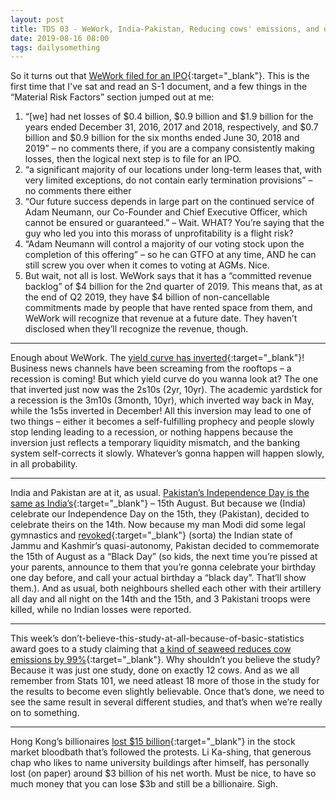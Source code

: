 ```yaml
---
layout: post
title: TDS 03 - WeWork, India-Pakistan, Reducing cows' emissions, and other stuff
date: 2019-08-16 08:00 
tags: dailysomething
---
```


So it turns out that [WeWork filed for an IPO]( https://www.sec.gov/Archives/edgar/data/1533523/000119312519220499/d781982ds1.htm#toc781982_2){:target="_blank"}. This is the first time that I've sat and read an S-1 document, and a few things in the “Material Risk Factors” section jumped out at me:  
1.	“[we] had net losses of \$0.4 billion, \$0.9 billion and \$1.9 billion for the years ended December 31, 2016, 2017 and 2018, respectively, and \$0.7 billion and \$0.9 billion for the six months ended June 30, 2018 and 2019” – no comments there, if you are a company consistently making losses, then the logical next step is to file for an IPO.  
2.	“a significant majority of our locations under long-term leases that, with very limited exceptions, do not contain early termination provisions” – no comments there either  
3.	“Our future success depends in large part on the continued service of Adam Neumann, our Co-Founder and Chief Executive Officer, which cannot be ensured or guaranteed.” – Wait. WHAT? You’re saying that the guy who led you into this morass of unprofitability is a flight risk?  
4.	“Adam Neumann will control a majority of our voting stock upon the completion of this offering” – so he can GTFO at any time, AND he can still screw you over when it comes to voting at AGMs. Nice.  
5.	But wait, not all is lost. WeWork says that it has a “committed revenue backlog” of \$4 billion for the 2nd quarter of 2019. This means that, as at the end of Q2 2019, they have \$4 billion of non-cancellable commitments made by people that have rented space from them, and WeWork will recognize that revenue at a future date. They haven’t disclosed when they’ll recognize the revenue, though.  

_____________

Enough about WeWork. The [yield curve has inverted](https://www.bloomberg.com/news/articles/2019-08-14/u-k-yield-curve-inverts-for-first-time-since-financial-crisis){:target="_blank"}! Business news channels have been screaming from the rooftops – a recession is coming! But which yield curve do you wanna look at? The one that inverted just now was the 2s10s (2yr, 10yr). The academic yardstick for a recession is the 3m10s (3month, 10yr), which inverted way back in May, while the 1s5s inverted in December! All this inversion may lead to one of two things – either it becomes a self-fulfilling prophecy and people slowly stop lending leading to a recession, or nothing happens because the inversion just reflects a temporary liquidity mismatch, and the banking system self-corrects it slowly. Whatever’s gonna happen will happen slowly, in all probability.  

_____________________
 
India and Pakistan are at it, as usual. [Pakistan’s Independence Day is the same as India’s](http://www.legislation.gov.uk/ukpga/1947/30/pdfs/ukpga_19470030_en.pdf){:target="_blank"} – 15th August. But because we (India) celebrate our Independence Day on the 15th, they (Pakistan), decided to celebrate theirs on the 14th. Now because my man Modi did some legal gymnastics and [revoked]( https://indconlawphil.wordpress.com/2019/08/05/the-article-370-amendments-key-legal-issues/){:target="_blank"} (sorta) the Indian state of Jammu and Kashmir’s quasi-autonomy, Pakistan decided to commemorate the 15th of August as a “Black Day” (so kids, the next time you’re pissed at your parents, announce to them that you’re gonna celebrate your birthday one day before, and call your actual birthday a “black day”. That’ll show them.). And as usual, both neighbours shelled each other with their artillery all day and all night on the 14th and the 15th, and 3 Pakistani troops were killed, while no Indian losses were reported.  

_____________

This week’s don’t-believe-this-study-at-all-because-of-basic-statistics award goes to a study claiming that [a kind of seaweed reduces cow emissions by 99%](https://www.goodnewsnetwork.org/gamechanging-pink-seaweed-reduces-cow-emissions/){:target="_blank"}. Why shouldn’t you believe the study? Because it was just one study, done on exactly 12 cows. And as we all remember from Stats 101, we need atleast 18 more of those in the study for the results to become even slightly believable. Once that’s done, we need to see the same result in several different studies, and that’s when we’re really on to something.  

_______________

Hong Kong’s billionaires [lost \$15 billion](https://www.ft.com/content/c94864cc-bf4e-11e9-b350-db00d509634e){:target="_blank"} in the stock market bloodbath that’s followed the protests. Li Ka-shing, that generous chap who likes to name university buildings after himself, has personally lost (on paper) around \$3 billion of his net worth. Must be nice, to have so much money that you can lose \$3b and still be a billionaire. Sigh. 
